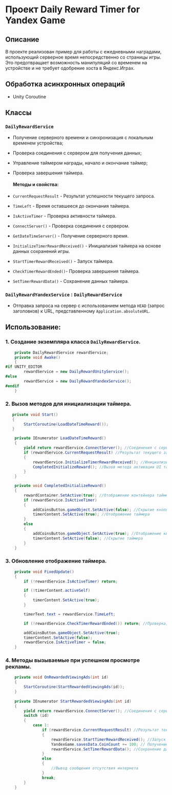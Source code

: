 # Проект Daily Reward Timer for Yandex Game

## Описание
В проекте реализован пример для работы с ежедневными наградами, использующий серверное время непосредственно со страницы игры.
Это предотвращает возможность манипуляций со временем на устройстве и не требует одобрение хоста в Яндекс.Играх.

## Обработка асинхронных операций
- Unity Coroutine

## Классы
### `DailyRewardService`
- Получение серверного времени и синхронизация с локальным временем устройства;
- Проверка соединения с сервером для получения данных;
- Управление таймером награды, начало и окончание таймер;
- Проверка завершения таймера.
    #### Методы и свойства:
- `CurrentRequestResult` - Результат успешности текущего запроса.
- `TimeLeft` - Время оставшееся до окончания таймера.
- `IsActiveTimer` - Проверка активности таймера.


- `ConnectServer()` - Проверка соединения с сервером.
- `GetDateTimeServer()` - Получение серверного время.
- `InitializeTimerRewardReceived()` - Инициализия таймера на основе данных сохранений игры.
- `StartTimerRewardReceived()` - Запуск таймера.
- `CheckTimerRewardEnded()`- Проверка завершения таймера.
- `SetTimerRewardData()` - Сохранение данных таймера.

### `DailyRewardYandexService` : `DailyRewardService`
- Отправка запроса на сервер с использованием метода `HEAD` (запрос заголовков) к URL, представленному `Application.absoluteURL`. 

## Использование:

### 1. Создание экземпляра класса `DailyRewardService`.
```c#
    private DailyRewardService rewardService;
    private void Awake()
    {
#if UNITY_EDITOR
        rewardService = new DailyRewardUnityService();
#else
        rewardService = new DailyRewardYandexService();
#endif
    }
```
### 2. Вызов методов для инициализации таймера.
```c#
   private void Start()
   {
        StartCoroutine(LoadDateTimeReward());
   }
```
```c#
    private IEnumerator LoadDateTimeReward()
    {
        yield return rewardService.ConnectServer(); //Соединения с сервером, получение времени
        if (rewardService.CurrentRequestResult) //Результат текущего запроса
        {
            rewardService.InitializeTimerRewardReceived(); //Инициализия таймера на основе данных сохранений игры.
            CompletedInitializeReward(); //Вызов метода активации UI таймера
        }
    }
```
```c#
    private void CompletedInitializeReward()
    {
        rewardContainer.SetActive(true); //Отображение контейнера таймера
        if (rewardService.IsActiveTimer)
        {
            addCoinsButton.gameObject.SetActive(false); //Скрытие кнопки получения награды
            timerContent.SetActive(true); //Отображение таймера
        }
        else
        {
            addCoinsButton.gameObject.SetActive(true); //Отображение кнопки получения награды
            timerContent.SetActive(false); //Скрытие таймера
        }
    }
```
### 3. Обновление отображение таймера.
```c#
    private void FixedUpdate()
    {
        if (!rewardService.IsActiveTimer) return;

        if (!timerContent.activeSelf)
        {
            timerContent.SetActive(true);
        }

        timerText.text = rewardService.TimeLeft;

        if (!rewardService.CheckTimerRewardEnded()) return; //Проверка, завершения таймера.

        addCoinsButton.gameObject.SetActive(true);
        timerContent.SetActive(false);
        rewardService.IsActiveTimer = false;
    }
```
### 4. Методы вызываемые при успешном просмотре рекламы.
```c#
    private void OnRewardedViewingAds(int id) 
    {
        StartCoroutine(StartRewardedViewingAds(id));
    }
        
    private IEnumerator StartRewardedViewingAds(int id)
    {
        yield return rewardService.ConnectServer(); //Соединения с сервером, получение времени
        switch (id)
        {
            case 1:
                if (rewardService.CurrentRequestResult) //Результат текущего запроса
                {
                    rewardService.StartTimerRewardReceived(); //Запуск таймера
                    YandexGame.savesData.CoinCount += 100; // Получение награды
                    rewardService.SetTimerRewardData(); //Сохранение данных таймера
                }
                else
                {
                    //Вывод сообщения отсутствия интернета
                }
                break;
        }
    }
```